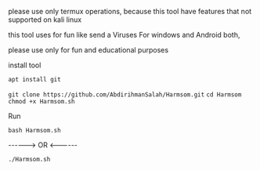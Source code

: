 please use only termux operations, because this tool have features that not supported on kali linux

this tool uses for fun like send a Viruses For windows and Android both,

please use only for fun and educational purposes 

install tool

`apt install git`

`git clone https://github.com/AbdirihmanSalah/Harmsom.git`
`cd Harmsom`
`chmod +x Harmsom.sh`

Run

`bash Harmsom.sh`

------> OR <------

`./Harmsom.sh`
